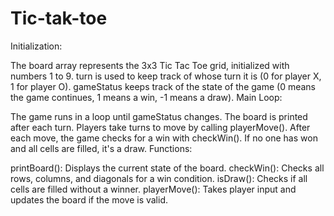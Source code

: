 # Tic-tak-toe
Initialization:

The board array represents the 3x3 Tic Tac Toe grid, initialized with numbers 1 to 9.
turn is used to keep track of whose turn it is (0 for player X, 1 for player O).
gameStatus keeps track of the state of the game (0 means the game continues, 1 means a win, -1 means a draw).
Main Loop:

The game runs in a loop until gameStatus changes.
The board is printed after each turn.
Players take turns to move by calling playerMove().
After each move, the game checks for a win with checkWin().
If no one has won and all cells are filled, it's a draw.
Functions:

printBoard(): Displays the current state of the board.
checkWin(): Checks all rows, columns, and diagonals for a win condition.
isDraw(): Checks if all cells are filled without a winner.
playerMove(): Takes player input and updates the board if the move is valid.
